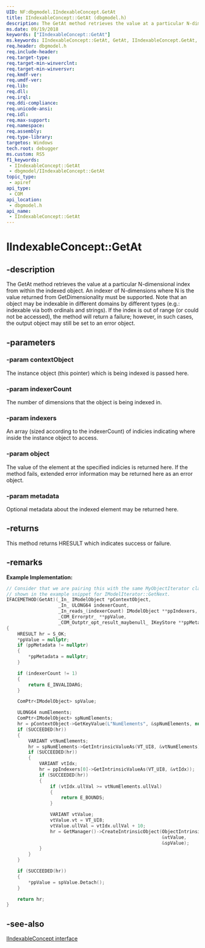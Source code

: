 ```yaml
---
UID: NF:dbgmodel.IIndexableConcept.GetAt
title: IIndexableConcept::GetAt (dbgmodel.h)
description: The GetAt method retrieves the value at a particular N-dimensional index from within the indexed object.
ms.date: 09/19/2018
keywords: ["IIndexableConcept::GetAt"]
ms.keywords: IIndexableConcept::GetAt, GetAt, IIndexableConcept.GetAt, IIndexableConcept::GetAt, IIndexableConcept.GetAt
req.header: dbgmodel.h
req.include-header: 
req.target-type: 
req.target-min-winverclnt: 
req.target-min-winversvr: 
req.kmdf-ver: 
req.umdf-ver: 
req.lib: 
req.dll: 
req.irql: 
req.ddi-compliance: 
req.unicode-ansi: 
req.idl: 
req.max-support: 
req.namespace: 
req.assembly: 
req.type-library: 
targetos: Windows
tech.root: debugger
ms.custom: RS5
f1_keywords:
 - IIndexableConcept::GetAt
 - dbgmodel/IIndexableConcept::GetAt
topic_type:
 - apiref
api_type:
 - COM
api_location:
 - dbgmodel.h
api_name:
 - IIndexableConcept::GetAt
---
```


# IIndexableConcept::GetAt


## -description

The GetAt method retrieves the value at a particular N-dimensional index from within the indexed object. An indexer of N-dimensions where N is the value returned from GetDimensionality must be supported. Note that an object may be indexable in different domains by different types (e.g.: indexable via both ordinals and strings). If the index is out of range (or could not be accessed), the method will return a failure; however, in such cases, the output object may still be set to an error object.

## -parameters

### -param contextObject

The instance object (this pointer) which is being indexed is passed here.

### -param indexerCount

The number of dimensions that the object is being indexed in.

### -param indexers

An array (sized according to the indexerCount) of indicies indicating where inside the instance object to access.

### -param object

The value of the element at the specified indicies is returned here. If the method fails, extended error information may be returned here as an error object.

### -param metadata

Optional metadata about the indexed element may be returned here.

## -returns

This method returns HRESULT which indicates success or failure.

## -remarks

**Example Implementation:** 

```cpp
// Consider that we are pairing this with the same MyObjectIterator class 
// shown in the example snippet for IModelIterator::GetNext.
IFACEMETHOD(GetAt)(_In_ IModelObject *pContextObject, 
                   _In_ ULONG64 indexerCount, 
                   _In_reads_(indexerCount) IModelObject **ppIndexers, 
                   _COM_Errorptr_ **ppValue, 
                   _COM_Outptr_opt_result_maybenull_ IKeyStore **ppMetadata)
{
    HRESULT hr = S_OK;
    *ppValue = nullptr;
    if (ppMetadata != nullptr)
    {
        *ppMetadata = nullptr;
    }

    if (indexerCount != 1)
    {
        return E_INVALIDARG;
    }

    ComPtr<IModelObject> spValue;

    ULONG64 numElements;
    ComPtr<IModelObject> spNumElements;
    hr = pContextObject->GetKeyValue(L"NumElements", &spNumElements, nullptr));
    if (SUCCEEDED(hr))
    {
        VARIANT vtNumElements;
        hr = spNumElements->GetIntrinsicValueAs(VT_UI8, &vtNumElements));
        if (SUCCEEDED(hr))
        {
            VARIANT vtIdx;
            hr = ppIndexers[0]->GetIntrinsicValueAs(VT_UI8, &vtIdx));
            if (SUCCEEDED(hr))
            {
                if (vtIdx.ullVal >= vtNumElements.ullVal)
                {
                    return E_BOUNDS;
                }

                VARIANT vtValue;
                vtValue.vt = VT_UI8;
                vtValue.ullVal = vtIdx.ullVal + 10;
                hr = GetManager()->CreateIntrinsicObject(ObjectIntrinsic, 
                                                         &vtValue, 
                                                         &spValue);
            }
        }
    }

    if (SUCCEEDED(hr))
    {
        *ppValue = spValue.Detach();
    }

    return hr;
}
```

## -see-also

[IIndexableConcept interface](nn-dbgmodel-iindexableconcept.md)

